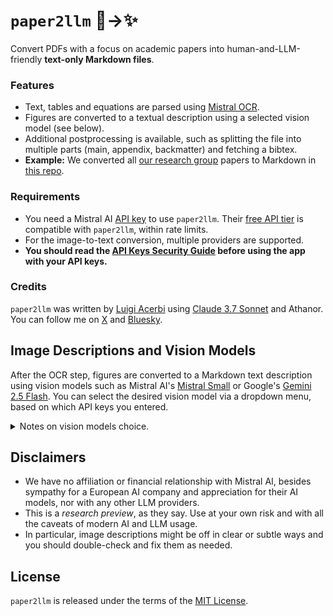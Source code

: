 # `paper2llm` 📄→✨

Convert PDFs with a focus on academic papers into human-and-LLM-friendly **text-only Markdown files**.

### Features

- Text, tables and equations are parsed using [Mistral OCR](https://mistral.ai/en/news/mistral-ocr).
- Figures are converted to a textual description using a selected vision model (see below).
- Additional postprocessing is available, such as splitting the file into multiple parts (main, appendix, backmatter) and fetching a bibtex.
- **Example:** We converted all [our research group](https://www.helsinki.fi/en/researchgroups/machine-and-human-intelligence) papers to Markdown in [this repo](https://github.com/acerbilab/pubs-llms).

### Requirements

- You need a Mistral AI [API key](https://console.mistral.ai/api-keys) to use `paper2llm`. Their [free API tier](https://docs.mistral.ai/deployment/laplateforme/tier/) is compatible with `paper2llm`, within rate limits.
- For the image-to-text conversion, multiple providers are supported.
- **You should read the [API Keys Security Guide](https://github.com/lacerbi/paper2llm/blob/main/paper2llm-web/docs/security/README.md) before using the app with your API keys.**

### Credits

`paper2llm` was written by [Luigi Acerbi](https://lacerbi.github.io/) using [Claude 3.7 Sonnet](https://www.anthropic.com/news/claude-3-7-sonnet) and Athanor.
You can follow me on [X](https://x.com/AcerbiLuigi) and [Bluesky](https://bsky.app/profile/lacerbi.bsky.social).

## Image Descriptions and Vision Models

After the OCR step, figures are converted to a Markdown text description using vision models such as Mistral AI's [Mistral Small](https://mistral.ai/news/mistral-small-3-1) or Google's [Gemini 2.5 Flash](https://deepmind.google/technologies/gemini/flash/). You can select the desired vision model via a dropdown menu, based on which API keys you entered.

<details>
<summary>Notes on vision models choice.</summary>
  
- Both Mistral AI and Google Gemini offer a **free API tier**.
- [**Gemini 2.5 Flash**](https://deepmind.google/technologies/gemini/flash/) is our currently recommended model for `paper2llm`. It is included in the [Gemini API free tier](https://ai.google.dev/gemini-api/docs/pricing) or otherwise very cheap, and shows very good performance.
- If you prefer to stick to only using the Mistral AI API, the default free Mistral AI model, [Mistral Small](https://mistral.ai/news/mistral-small-3-1), is a top-performing model in its size category and works generally well.
- [Pixtral Large](https://mistral.ai/en/news/pixtral-large) may work better for understanding complex diagrams and concepts, but it's a premier model; the API call is not rejected, but it might redirect to a free model if no API credits are available.
- Other premium models such as OpenAI's GPT-4o, Anthropic's Claude Sonnet 3.7 or Google Gemini 2.0 Pro might work better for complex figures, but beware of API costs.
</details>

## Disclaimers

- We have no affiliation or financial relationship with Mistral AI, besides sympathy for a European AI company and appreciation for their AI models, nor with any other LLM providers.
- This is a _research preview_, as they say. Use at your own risk and with all the caveats of modern AI and LLM usage.
- In particular, image descriptions might be off in clear or subtle ways and you should double-check and fix them as needed.

## License

`paper2llm` is released under the terms of the [MIT License](LICENSE).
